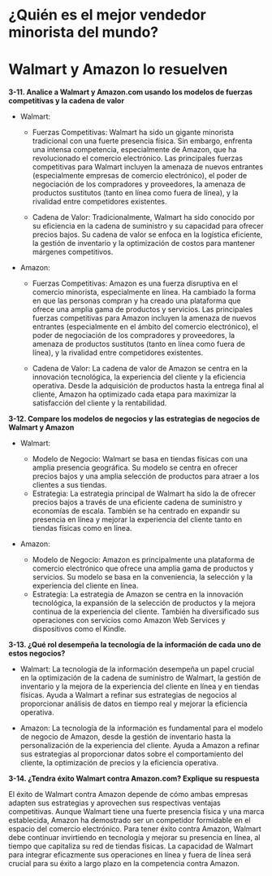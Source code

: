 # ¿Quién es el mejor vendedor minorista del mundo? 
# Walmart y Amazon lo resuelven

**3-11. Analice a Walmart y Amazon.com usando los modelos de fuerzas competitivas y la cadena de valor**

* Walmart:
    * Fuerzas Competitivas: Walmart ha sido un gigante minorista tradicional con una fuerte presencia física. Sin embargo, enfrenta una intensa competencia, especialmente de Amazon, que ha revolucionado el comercio electrónico. Las principales fuerzas competitivas para Walmart incluyen la amenaza de nuevos entrantes (especialmente empresas de comercio electrónico), el poder de negociación de los compradores y proveedores, la amenaza de productos sustitutos (tanto en línea como fuera de línea), y la rivalidad entre competidores existentes.

    * Cadena de Valor: Tradicionalmente, Walmart ha sido conocido por su eficiencia en la cadena de suministro y su capacidad para ofrecer precios bajos. Su cadena de valor se enfoca en la logística eficiente, la gestión de inventario y la optimización de costos para mantener márgenes competitivos.
* Amazon:
    * Fuerzas Competitivas: Amazon es una fuerza disruptiva en el comercio minorista, especialmente en línea. Ha cambiado la forma en que las personas compran y ha creado una plataforma que ofrece una amplia gama de productos y servicios. Las principales fuerzas competitivas para Amazon incluyen la amenaza de nuevos entrantes (especialmente en el ámbito del comercio electrónico), el poder de negociación de los compradores y proveedores, la amenaza de productos sustitutos (tanto en línea como fuera de línea), y la rivalidad entre competidores existentes.

    *   Cadena de Valor: La cadena de valor de Amazon se centra en la innovación tecnológica, la experiencia del cliente y la eficiencia operativa. Desde la adquisición de productos hasta la entrega final al cliente, Amazon ha optimizado cada etapa para maximizar la satisfacción del cliente y la rentabilidad.


**3-12. Compare los modelos de negocios y las estrategias de negocios de Walmart y Amazon** 

* Walmart:
    * Modelo de Negocio: Walmart se basa en tiendas físicas con una amplia presencia geográfica. Su modelo se centra en ofrecer precios bajos y una amplia selección de productos para atraer a los clientes a sus tiendas.
    * Estrategia: La estrategia principal de Walmart ha sido la de ofrecer precios bajos a través de una eficiente cadena de suministro y economías de escala. También se ha centrado en expandir su presencia en línea y mejorar la experiencia del cliente tanto en tiendas físicas como en línea.

* Amazon:
    * Modelo de Negocio: Amazon es principalmente una plataforma de comercio electrónico que ofrece una amplia gama de productos y servicios. Su modelo se basa en la conveniencia, la selección y la experiencia del cliente en línea.
    * Estrategia: La estrategia de Amazon se centra en la innovación tecnológica, la expansión de la selección de productos y la mejora continua de la experiencia del cliente. También ha diversificado sus operaciones con servicios como Amazon Web Services y dispositivos como el Kindle.


**3-13. ¿Qué rol desempeña la tecnología de la información de cada uno de estos negocios?**

* Walmart:
La tecnología de la información desempeña un papel crucial en la optimización de la cadena de suministro de Walmart, la gestión de inventario y la mejora de la experiencia del cliente en línea y en tiendas físicas. Ayuda a Walmart a refinar sus estrategias de negocios al proporcionar análisis de datos en tiempo real y mejorar la eficiencia operativa.

* Amazon:
La tecnología de la información es fundamental para el modelo de negocio de Amazon, desde la gestión de inventario hasta la personalización de la experiencia del cliente. Ayuda a Amazon a refinar sus estrategias al proporcionar datos sobre el comportamiento del cliente, la optimización de precios y la eficiencia operativa.


**3-14. ¿Tendra éxito Walmart contra Amazon.com? Explique su respuesta** 

El éxito de Walmart contra Amazon depende de cómo ambas empresas adapten sus estrategias y aprovechen sus respectivas ventajas competitivas. Aunque Walmart tiene una fuerte presencia física y una marca establecida, Amazon ha demostrado ser un competidor formidable en el espacio del comercio electrónico. Para tener éxito contra Amazon, Walmart debe continuar invirtiendo en tecnología y mejorar su presencia en línea, al tiempo que capitaliza su red de tiendas físicas. La capacidad de Walmart para integrar eficazmente sus operaciones en línea y fuera de línea será crucial para su éxito a largo plazo en la competencia contra Amazon.
